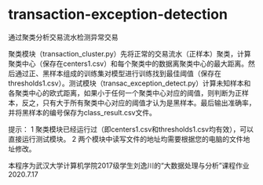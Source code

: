 # transaction-exception-detection
通过聚类分析交易流水检测异常交易

聚类模块（transaction_cluster.py）先将正常的交易流水（正样本）聚类，计算聚类中心（保存在centers1.csv）和每个聚类中的数据离聚类中心的最大距离。然后通过正、黑样本组成的训练集对模型进行训练找到最佳阈值（保存在thresholds1.csv）。测试模块（transac_exception_detect.py）计算未知样本和各聚类中心的欧式距离，如果小于任何一个聚类中心对应的阈值，则判断为正样本，反之，只有大于所有聚类中心对应的阈值才认为是黑样本。最后输出准确率，并将黑样本的编号保存为class_result.csv文件。

提示：
1 聚类模块已经运行过（即centers1.csv和thresholds1.csv均有效），可以直接运行测试模块。
2 两个模块中读写文件的地址均需要根据您的电脑的文件地址修改。

本程序为武汉大学计算机学院2017级学生刘逸川的“大数据处理与分析”课程作业
2020.7.17
